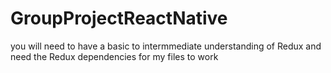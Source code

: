 # GroupProjectReactNative
you will need to have a basic to intermmediate understanding of Redux and need the Redux dependencies for my files to work
